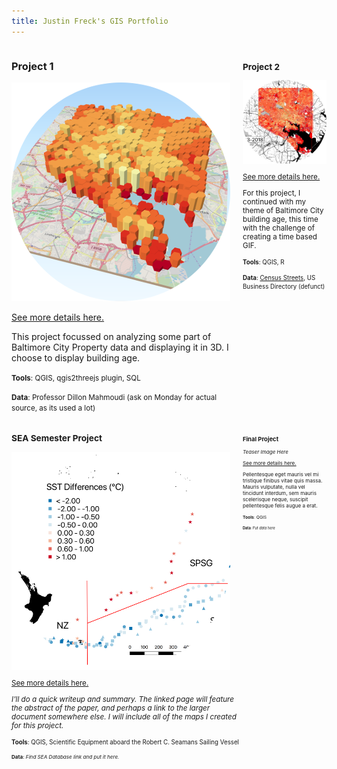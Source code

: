 ```yaml
---
title: Justin Freck's GIS Portfolio
---
```

<!--This is the first row of projects -->
<div style="display:table-row; width:100%; table-layout: fixed">
<div style="display: table-cell; width:370px; margin-right:3px" markdown="1">

### Project 1 

![Project1Teaser](project1/Project1Teaser.PNG)

[See more details here.](https://jfreck.github.io/project1/project1.html)

This project focussed on analyzing some part of Baltimore City Property data and displaying it in 3D. I choose to display building age.

<small>__Tools__: QGIS, qgis2threejs plugin, SQL</small>

<small>__Data__: 
Professor Dillon Mahmoudi (ask on Monday for actual source, as its used a lot)

</div>

<div style="display: table-cell; width:370px" markdown="1">

### Project 2

![Project2Teaser](project2/Project2Teaser.png)

[See more details here.](https://jfreck.github.io/project2/project2.html)

For this project, I continued with my theme of Baltimore City building age, this time with the challenge of creating a time based GIF.

<small>__Tools__: QGIS, R</small>

<small>__Data__:
[Census Streets](https://www.census.gov/cgi-bin/geo/shapefiles/index.php), US Business Directory (defunct)</small>

</div>
</div>
<!--This is the second row of projects -->
<div style="display:table-row; width:100%; table-layout: fixed">
<div style="display: table-cell; width:370px; margin-right:3px" markdown="1">

### SEA Semester Project

![SEAProjectTeaser](SEAproject/SEAProjectTeaser.png)

[See more details here.](https://jfreck.github.io/SEAproject/SEAproject.html)

*I'll do a quick writeup and summary. The linked page will feature the abstract of the paper, and perhaps a link to the larger document somewhere else. I will include all of the maps I created for this project.*

<small>__Tools__: QGIS, Scientific Equipment aboard the Robert C. Seamans Sailing Vessel

<small>__Data__:
*Find SEA Database link and put it here.*

</div>

<div style="display: table-cell; width:370px" markdown="1">

### Final Project 

*Teaser Image Here*

[See more details here.](https://jfreck.github.io/finalproject/finalproject.html)

Pellentesque eget mauris vel mi tristique finibus vitae quis massa. Mauris vulputate, nulla vel tincidunt interdum, sem mauris scelerisque neque, suscipit pellentesque felis augue a erat. 

<small>__Tools__: QGIS

<small>__Data__: 
*Put data here*

</div>
</div>
